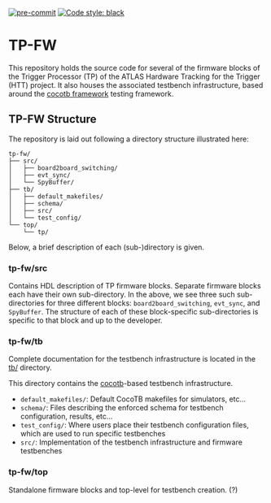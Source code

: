[![pre-commit](https://img.shields.io/badge/pre--commit-enabled-brightgreen?logo=pre-commit&logoColor=white)](https://github.com/pre-commit/pre-commit)
[![Code style: black](https://img.shields.io/badge/code%20style-black-000000.svg)](https://github.com/psf/black)
# TP-FW

This repository holds the source code for several of the firmware blocks of the
Trigger Processor (TP) of the ATLAS Hardware Tracking for the Trigger (HTT) project.
It also houses the associated testbench infrastructure, based around the
[cocotb framework](https://docs.cocotb.org/en/latest/) testing framework.

## TP-FW Structure

The repository is laid out following a directory structure illustrated here:

```
tp-fw/
├── src/
│   ├── board2board_switching/
│   ├── evt_sync/
│   └── SpyBuffer/
├── tb/
│   ├── default_makefiles/
│   ├── schema/
│   ├── src/
│   └── test_config/
└── top/
    └── tp/
```
Below, a brief description of each (sub-)directory is given.

### tp-fw/src

Contains HDL description of TP firmware blocks. Separate firmware blocks each have
their own sub-directory. In the above, we see three such sub-directories for
three different blocks: `board2board_switching`, `evt_sync`, and `SpyBuffer`.
The structure of each of these block-specific sub-directories is specific to that
block and up to the developer.

### tp-fw/tb

Complete documentation for the testbench infrastructure is located in the [tb/](tb/) directory.

This directory contains the [cocotb](https://docs.cocotb.org/en/latest/)-based
testbench infrastructure.

  * `default_makefiles/`: Default CocoTB makefiles for simulators, etc...
  * `schema/`: Files describing the enforced schema for testbench configuration, results, etc...
  * `test_config/`: Where users place their testbench configuration files, which are used to run specific testbenches
  * `src/`: Implementation of the testbench infrastructure and firmware testbenches

### tp-fw/top

Standalone firmware blocks and top-level for testbench creation. (?)
